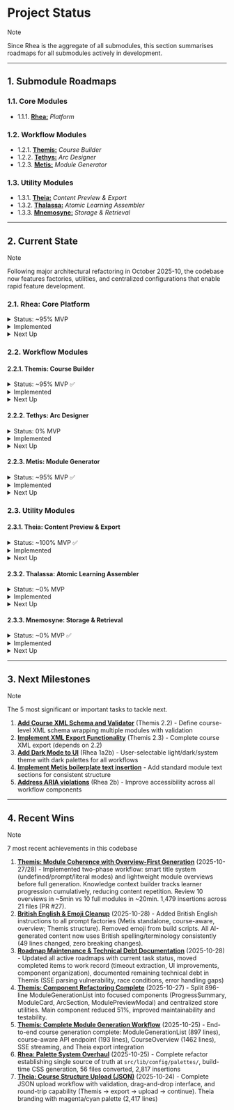# Project Status
> [!NOTE]
> Since Rhea is the aggregate of all submodules, this section summarises roadmaps for all submodules actively in development.

---

## 1. Submodule Roadmaps

### 1.1. Core Modules
- 1.1.1. [**Rhea:**](Rhea-MVP.md) _Platform_

### 1.2. Workflow Modules
- 1.2.1. [**Themis:**](Themis-MVP.md) _Course Builder_
- 1.2.2. [**Tethys:**](Tethys-MVP.md) _Arc Designer_
- 1.2.3. [**Metis:**](Metis-MVP.md) _Module Generator_

### 1.3. Utility Modules
- 1.3.1. [**Theia:**](Theia-MVP.md) _Content Preview & Export_
- 1.3.2. [**Thalassa:**](Thalassa-MVP.md) _Atomic Learning Assembler_
- 1.3.3. [**Mnemosyne:**](Mnemosyne-MVP.md) _Storage & Retrieval_

---

## 2. Current State
> [!NOTE]
> Following major architectural refactoring in October 2025-10, the codebase now features factories, utilities, and centralized configurations that enable rapid feature development.

### 2.1. Rhea: Core Platform
<details><summary>Status: ~95% MVP</summary>
  <ul>
    <li>Foundation complete</li>
    <li>Component architecture established</li>
    <li>✅ British English enforcement in AI generation</li>
    <li>✅ Emoji removed from UI and build scripts</li>
    <li>UI polish ongoing (dark mode pending)</li>
  </ul>
</details>

<details><summary>Implemented</summary>
  <p>The platform provides a hub-based navigation structure with module-specific colour palettes and centralized error handling.</p>
  <p>Recent work focused on establishing reusable patterns for state management (<code>persistedStore()</code>), AI client configuration (agent factories), and prompt construction (composable prompt components).</p>
  <p>✅ <strong>British English enforcement</strong>: All AI-generated content now uses British spelling and terminology via <code>buildBritishEnglishInstructions()</code> integrated into all prompt factories.</p>
  <p>✅ <strong>Professional UI polish</strong>: Removed 54+ emoji instances from UI components and build scripts; improved accessibility and CI/CD compatibility.</p>
</details>

<details><summary>Next Up</summary>
  <ul>
    <li>Dark mode implementation</li>
  </ul>
</details>

### 2.2. Workflow Modules

#### 2.2.1. Themis: Course Builder
<details><summary>Status: ~95% MVP ✅</summary>
  <p>End-to-end workflow complete, component refactoring complete, technical debt identified, polish pending</p>
</details>

<details><summary>Implemented</summary>
  <ul>
    <li>✅ Foundation (hub, types, stores, config form)</li>
    <li>✅ Arc-based structure planning with thematic organization</li>
    <li>✅ AI structure generation with web research integration</li>
    <li>✅ Structure review interface with editable narratives</li>
    <li>✅ <code>localStorage</code> persistence for auto-save/restore</li>
    <li>✅ Module generation orchestration (ModuleGenerationList refactored: 896→441 lines)</li>
    <li>✅ Component breakdown (ProgressSummary, ModuleCard, ArcSection, ModulePreviewModal)</li>
    <li>✅ Centralized store utilities (moduleStoreHelpers.ts)</li>
    <li>✅ <strong>NEW:</strong> Module coherence system with overview-first generation</li>
    <li>✅ <strong>NEW:</strong> Smart title system (undefined/prompt/literal modes)</li>
    <li>✅ <strong>NEW:</strong> Knowledge context builder for cumulative learner progression</li>
    <li>✅ Course-aware module generation API endpoint (193 lines)</li>
    <li>✅ Course context integration in prompt factory</li>
    <li>✅ CourseOverview component for final review and export (1462 lines)</li>
    <li>📋 Course XML schema and export functionality (pending)</li>
    <li>📋 Technical debt: SSE parsing vulnerability, race conditions, error handling improvements</li>
  </ul>
</details>

<details><summary>Next Up</summary>
  <ul>
    <li>Course XML schema validation (highest priority)</li>
    <li>Technical debt resolution (SSE, error handling)</li>
    <li>UI polish improvements</li>
  </ul>
</details>

#### 2.2.2. Tethys: Arc Designer
<details><summary>Status: 0% MVP</summary>
  <p>Not yet started</p>
</details>

<details><summary>Implemented</summary>
  <p><strong>Tethys</strong> will provide standalone arc design capabilities outside of full course generation.</p>
  <p>Currently, arc features are embedded within <strong>Themis</strong> workflow.</p>
</details>

<details><summary>Next Up</summary>
  <ul>
    <li>On hold until after <strong>Themis</strong> & <strong>Metis</strong> fully implemented</li>
  </ul>
</details>

#### 2.2.3. Metis: Module Generator
<details><summary>Status: ~95% MVP ✅</summary>
  <p>Feature complete, UI updated to match Themis patterns, polish pending</p>
</details>

<details><summary>Implemented</summary>
  <ul>
    <li>✅ Complete module generation workflow with file upload and structured input</li>
    <li>✅ AI-powered generation with Claude Sonnet 4.5</li>
    <li>✅ Deep research capability with web search integration</li>
    <li>✅ XML schema validation with automatic retry logic (max 3 attempts)</li>
    <li>✅ Changelog and provenance tracking with confidence scoring</li>
    <li>✅ SSE streaming for progress feedback</li>
    <li>✅ Intelligent step navigation with automatic advancement</li>
    <li>✅ UI updated to echo Themis multi-step workflow pattern</li>
    <li>📋 Boilerplate module text insertion</li>
    <li>📋 Tech stack adherence validation</li>
    <li>📋 Subsection toggling functionality</li>
  </ul>
</details>

<details><summary>Next Up</summary>
  <ul>
    <li>Boilerplate text insertion</li>
    <li>Tech stack validation</li>
    <li>UI polish (dark mode)</li>
  </ul>
</details>

### 2.3. Utility Modules

#### 2.3.1. Theia: Content Preview & Export
<details><summary>Status: ~100% MVP ✅</summary>
  <p>Core functionality complete and production-ready</p>
</details>

<details><summary>Implemented</summary>
  <ul>
    <li>✅ Reusable content exporter for human-readable previews</li>
    <li>✅ Supports both Themis and Metis output</li>
    <li>✅ Configurable detail levels (minimal, summary, detailed, complete)</li>
    <li>✅ Selective export (specific arcs, modules, or sections)</li>
    <li>✅ Multiple formats (Markdown, HTML, JSON; PDF planned)</li>
    <li>✅ Live preview before export</li>
    <li>✅ Client-side processing (no server storage)</li>
    <li>✅ Integrated into Metis and Themis workflows</li>
    <li>✅ <strong>NEW:</strong> Standalone <code>/theia</code> route with course upload interface</li>
    <li>✅ <strong>NEW:</strong> JSON course upload with drag-and-drop</li>
    <li>✅ <strong>NEW:</strong> Comprehensive validation for course structure</li>
    <li>✅ <strong>NEW:</strong> Round-trip workflow (Themis → export JSON → upload → continue)</li>
    <li>✅ <strong>NEW:</strong> Theia branding with magenta/cyan palette</li>
  </ul>
  <p>Initial export implementation: October 2025-10-23 via PR #14 (2,813 lines)</p>
  <p><strong>Course upload implementation: October 2025-10-24 via PR #21 (2,417 lines)</strong></p>
</details>

<details><summary>Next Up</summary>
  <h5>Module XML Upload & Workflow Resume (Q1 2026)</h5>
  <ul>
    <li>Upload module XML → continue in Metis or preview/export</li>
    <li>Upload course XML → continue in Themis (after course XML schema exists)</li>
    <li>XML validation and type detection</li>
  </ul>
  <h5>Polish</h5>
  <ul>
    <li>PDF export format</li>
    <li>Export analytics/usage tracking</li>
  </ul>
</details>

#### 2.3.2. Thalassa: Atomic Learning Assembler
<details><summary>Status: ~0% MVP</summary>
  <p>Not yet started</p>
</details>

<details><summary>Implemented</summary>
  <ul>
    <li></li>
  </ul>
</details>

<details><summary>Next Up</summary>
  <ul>
    <li></li>
  </ul>
</details>

#### 2.3.3. Mnemosyne: Storage & Retrieval
<details><summary>Status: ~0% MVP ✅</summary>
  <p>Not yet started</p>
</details>

<details><summary>Implemented</summary>
  <ul>
    <li></li>
  </ul>
</details>

<details><summary>Next Up</summary>
  <ul>
    <li></li>
  </ul>
</details>

---

## 3. Next Milestones
> [!NOTE]
> The 5 most significant or important tasks to tackle next.

1. **[Add Course XML Schema and Validator](Themis-MVP.md#2-mvp-milestones)** (Themis 2.2) - Define course-level XML schema wrapping multiple modules with validation
2. **[Implement XML Export Functionality](Themis-MVP.md#2-mvp-milestones)** (Themis 2.3) - Complete course XML export (depends on 2.2)
3. **[Add Dark Mode to UI](Rhea-MVP.md#1a2-other-tasks)** (Rhea 1a2b) - User-selectable light/dark/system theme with dark palettes for all workflows
4. **[Implement Metis boilerplate text insertion](Metis-MVP.md)** - Add standard module text sections for consistent structure
5. **[Address ARIA violations](Rhea-MVP.md#2-mvp-milestones)** (Rhea 2b) - Improve accessibility across all workflow components

---

## 4. Recent Wins
> [!NOTE]
> 7 most recent achievements in this codebase

1. **[Themis: Module Coherence with Overview-First Generation](Themis-MVP.md#412-radically-improve-module-to-module-coherence--completed-2025-10-2728)** (2025-10-27/28) - Implemented two-phase workflow: smart title system (undefined/prompt/literal modes) and lightweight module overviews before full generation. Knowledge context builder tracks learner progression cumulatively, reducing content repetition. Review 10 overviews in ~5min vs 10 full modules in ~20min. 1,479 insertions across 21 files (PR #27).
2. **[British English & Emoji Cleanup](Rhea-MVP.md#4a3-british-english--emoji-cleanup--completed-2025-10-28)** (2025-10-28) - Added British English instructions to all prompt factories (Metis standalone, course-aware, overview; Themis structure). Removed emoji from build scripts. All AI-generated content now uses British spelling/terminology consistently (49 lines changed, zero breaking changes).
3. **[Roadmap Maintenance & Technical Debt Documentation](README.md)** (2025-10-28) - Updated all active roadmaps with current task status, moved completed items to work record (timeout extraction, UI improvements, component organization), documented remaining technical debt in Themis (SSE parsing vulnerability, race conditions, error handling gaps)
4. **[Themis: Component Refactoring Complete](Themis-MVP.md#411-break-over-large-themis-components-into-subcomponents--completed-2025-10-27)** (2025-10-27) - Split 896-line ModuleGenerationList into focused components (ProgressSummary, ModuleCard, ArcSection, ModulePreviewModal) and centralized store utilities. Main component reduced 51%, improved maintainability and testability.
5. **[Themis: Complete Module Generation Workflow](Themis-MVP.md#4111-complete-module-generation-workflow-steps-5-6--completed-2025-10-25)** (2025-10-25) - End-to-end course generation complete: ModuleGenerationList (897 lines), course-aware API endpoint (193 lines), CourseOverview (1462 lines), SSE streaming, and Theia export integration
6. **[Rhea: Palette System Overhaul](Rhea-MVP.md#4a2-overhaul-palette-system--completed-2025-10-25)** (2025-10-25) - Complete refactor establishing single source of truth at `src/lib/config/palettes/`, build-time CSS generation, 56 files converted, 2,817 insertions
7. **[Theia: Course Structure Upload (JSON)](Theia-MVP.md#412-course-structure-upload-json--completed-2025-10-24)** (2025-10-24) - Complete JSON upload workflow with validation, drag-and-drop interface, and round-trip capability (Themis → export → upload → continue). Theia branding with magenta/cyan palette (2,417 lines)
